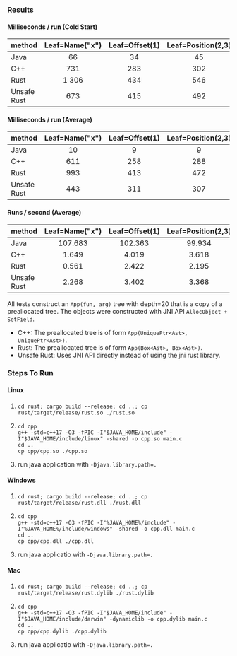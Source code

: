 ### Results 

#### Milliseconds / run (Cold Start)

| method      | Leaf=Name("x") | Leaf=Offset(1) | Leaf=Position(2,3) |
|:--          | :--:           |:--:            | :--:               |
| Java        | 66             | 34             | 45                 |
| C++         | 731            | 283            | 302                |
| Rust        | 1 306          | 434            | 546                |
| Unsafe Rust | 673            | 415            | 492                |

#### Milliseconds / run (Average)

| method      | Leaf=Name("x") | Leaf=Offset(1) | Leaf=Position(2,3) |
|:--          | :--:           |:--:            | :--:               |
| Java        | 10             | 9              | 9                  |
| C++         | 611            | 258            | 288                |
| Rust        | 993            | 413            | 472                |
| Unsafe Rust | 443            | 311            | 307                |

#### Runs / second (Average)

| method      | Leaf=Name("x") | Leaf=Offset(1) | Leaf=Position(2,3) |
|:--          | :--:           |:--:            | :--:               |
| Java        | 107.683        | 102.363        | 99.934             |
| C++         | 1.649          | 4.019          | 3.618              |
| Rust        | 0.561          | 2.422          | 2.195              |
| Unsafe Rust | 2.268          | 3.402          | 3.368              |

All tests construct an `App(fun, arg)` tree with depth=20 that is a copy of a preallocated tree.
The objects were constructed with JNI API `AllocObject + SetField`.

- C++: The preallocated tree is of form `App(UniquePtr<Ast>, UniquePtr<Ast>)`.
- Rust: The preallocated tree is of form `App(Box<Ast>, Box<Ast>)`.
- Unsafe Rust: Uses JNI API directly instead of using the jni rust library.


### Steps To Run

#### Linux

1. ```
   cd rust; cargo build --release; cd ..; cp rust/target/release/rust.so ./rust.so
   ```
2. ```
   cd cpp
   g++ -std=c++17 -O3 -fPIC -I"$JAVA_HOME/include" -I"$JAVA_HOME/include/linux" -shared -o cpp.so main.c
   cd ..
   cp cpp/cpp.so ./cpp.so
   ```
3. run java application with `-Djava.library.path=.`
  
 
#### Windows

1. ```
   cd rust; cargo build --release; cd ..; cp rust/target/release/rust.dll ./rust.dll
   ```
2. ```
   cd cpp
   g++ -std=c++17 -O3 -fPIC -I"%JAVA_HOME%/include" -I"%JAVA_HOME%/include/windows" -shared -o cpp.dll main.c
   cd ..
   cp cpp/cpp.dll ./cpp.dll
   ```
3. run java applicatio with `-Djava.library.path=.`
  
  
#### Mac

1. ```
   cd rust; cargo build --release; cd ..; cp rust/target/release/rust.dylib ./rust.dylib
   ```
2. ```
   cd cpp
   g++ -std=c++17 -O3 -fPIC -I"$JAVA_HOME/include" -I"$JAVA_HOME/include/darwin" -dynamiclib -o cpp.dylib main.c
   cd ..
   cp cpp/cpp.dylib ./cpp.dylib
   ```
3. run java applicatio with `-Djava.library.path=.`
  

